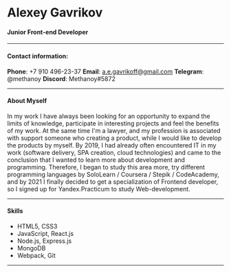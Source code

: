 # Alexey Gavrikov

#### Junior Front-end Developer
___

#### Contact information:

**Phone**: +7 910 496-23-37
**Email**: a.e.gavrikoff@gmail.com
**Telegram**: @methanoy
**Discord**: Methanoy#5872

___

#### About Myself

In my work I have always been looking for an opportunity to expand the limits of knowledge, participate in interesting projects and feel the benefits of my work. At the same time I'm a lawyer, and my profession is associated with support someone who creating a product, while I would like to develop the products by myself.
By 2019, I had already often encountered IT in my work (software delivery, SPA creation, cloud technologies) and came to the conclusion that I wanted to learn more about development and programming. Therefore, I began to study this area more, try different programming languages by SoloLearn / Coursera / Stepik / CodeAcademy, and by 2021 I finally decided to get a specialization of Frontend developer, so I signed up for Yandex.Practicum to study Web-development.

___
#### Skills

- HTML5, CSS3
- JavaScript, React.js
- Node.js, Express.js
- MongoDB
- Webpack, Git

___